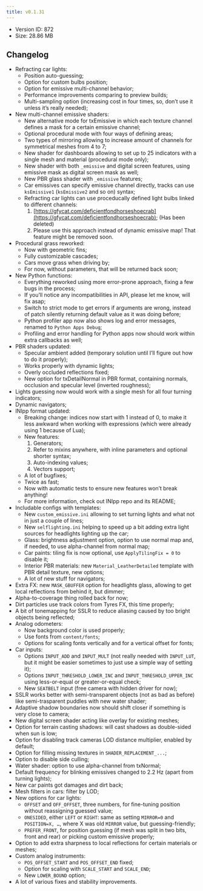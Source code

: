 ```yaml
---
title: v0.1.31
---
```


*   Version ID: 872
*   Size: 28.86 MB

## Changelog

*   Refracting car lights:
    *   Position auto-guessing;
    *   Option for custom bulbs position;
    *   Option for emissive multi-channel behavior;
    *   Performance improvements comparing to preview builds;
    *   Multi-sampling option (increasing cost in four times, so, don’t use it unless it’s really needed);
*   New multi-channel emissive shaders:
    *   New alternative mode for txEmissive in which each texture channel defines a mask for a certain emissive channel;
    *   Optional procedural mode with four ways of defining areas;
    *   Two types of mirroring allowing to increase amount of channels for symmetrical meshes from 4 to 7;
    *   New shader for dashboards allowing to set up to 25 indicators with a single mesh and material (procedural mode only);
    *   New shader with both `_emissive` and digital screen features, using emissive mask as digital screen mask as well;
    *   New PBR glass shader with `_emissive` features;
    *   Car emissives can specify emissive channel directly, tracks can use `ksEmissive1` (`ksEmissive2` and so on) syntax;
    *   Refracting car lights can use proceducally defined light bulbs linked to different channels:
        1. [https://gfycat.com/deficientfondhorseshoecrab](https://gfycat.com/deficientfondhorseshoecrab); (Has been deleted)
        2. Please use this approach instead of dynamic emissive map! That feature might be removed soon.
*   Procedural grass reworked:
    *   Now with geometric fins;
    *   Fully customizable cascades;
    *   Cars move grass when driving by;
    *   For now, without parameters, that will be returned back soon;
*   New Python functions:
    *   Everything reworked using more error-prone approach, fixing a few bugs in the process;
    *   If you’ll notice any incompatibilities in API, please let me know, will fix asap;
    *   Switch to strict mode to get errors if arguments are wrong, instead of patch silently returning default value as it was doing before;
    *   Python profiler app now also shows log and error messages, renamed to `Python Apps Debug`;
    *   Profiling and error handling for Python apps now should work within extra callbacks as well;
*   PBR shaders updated:
    *   Specular ambient added (temporary solution until I’ll figure out how to do it properly);
    *   Works properly with dynamic lights;
    *   Overly occluded reflections fixed;
    *   New option for txDetailNormal in PBR format, containing normals, occlusion and specular level (inverted roughness);
*   Lights guessing now would work with a single mesh for all four turning indicators;
*   Dynamic navigators;
*   INIpp format updated:
    *   Breaking change: indices now start with 1 instead of 0, to make it less awkward when working with expressions (which were already using 1 because of Lua);
    *   New features:
        1. Generators;
        2. Refer to mixins anywhere, with inline parameters and optional shorter syntax;
        3. Auto-indexing values;
        4. Vectors support;
    *   A lot of bugfixes;
    *   Twice as fast;
    *   Now with automatic tests to ensure new features won’t break anything!
    *   For more information, check out INIpp repo and its README;
*   Includable configs with templates:
    *   New `custom_emissive.ini` allowing to set turning lights and what not in just a couple of lines;
    *   New `selflighting.ini` helping to speed up a bit adding extra light sources for headlights lighting up the car;
    *   Glass: brightness adjustment option, option to use normal map and, if needed, to use alpha-channel from normal map;
    *   Car paints: tiling fix is now optional, use `ApplyTilingFix = 0` to disable it;
    *   Interior PBR materials: new `Material_LeatherDetailed` template with PBR detail texture, new options;
    *   A lot of new stuff for navigators;
*   Extra FX: new `MASK_GBUFFER` option for headlights glass, allowing to get local reflections from behind it, but dimmer;
*   Alpha-to-coverage thing rolled back for now;
*   Dirt particles use track colors from Tyres FX, this time properly;
*   A bit of tonemapping for SSLR to reduce aliasing caused by too bright objects being reflected;
*   Analog odometers:
    *   Now background color is used properly;
    *   Use fonts from `content/fonts`;
    *   Options for scaling fonts vertically and for a vertical offset for fonts;
*   Car inputs:
    *   Options `INPUT_ADD` and `INPUT_MULT` (not really needed with `INPUT_LUT`, but it might be easier sometimes to just use a simple way of setting it);
    *   Options `INPUT_THRESHOLD_LOWER_INC` and `INPUT_THRESHOLD_UPPER_INC` using less-or-equal or greater-or-equal check;
    *   New `SEATBELT` input (free camera with hidden driver for now);
*   SSLR works better with semi-transparent objects (not as bad as before) like semi-trasparent puddles with new water shader;
*   Adaptive shadow boundaries now should shift closer if something is very close to camera;
*   New digital screen shader acting like overlay for existing meshes;
*   Option for terrain casting shadows: will cast shadows as double-sided when sun is low;
*   Option for disabling track cameras LOD distance multiplier, enabled by default;
*   Option for filling missing textures in `SHADER_REPLACEMENT_...`;
*   Option to disable side culling;
*   Water shader: option to use alpha-channel from txNormal;
*   Default frequency for blinking emissives changed to 2.2 Hz (apart from turning lights);
*   New car paints got damages and dirt back;
*   Mesh filters in cars: filter by LOD;
*   New options for car lights:
    *   `OFFSET` and `OFF_OFFSET`, three numbers, for fine-tuning position without reassigning guessed value;
    *   `ONESIDED`, either `LEFT` or `RIGHT`: same as setting `MIRROR=0` and `POSITION=X, …`, where X was old `MIRROR` value, but guessing-friendly;
    *   `PREFER_FRONT`, for position guessing (if mesh was split in two bits, front and rear) or picking custom emissive properly;
*   Option to add extra sharpness to local reflections for certain materials or meshes;
*   Custom analog instruments:
    *   `POS_OFFSET_START` and `POS_OFFSET_END` fixed;
    *   Option for scaling with `SCALE_START` and `SCALE_END`;
    *   New `LOWER_BOUND` option;
*   A lot of various fixes and stability improvements.
